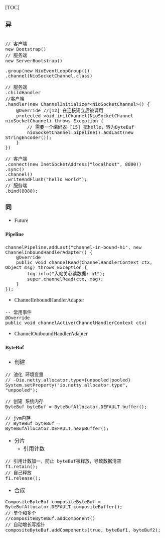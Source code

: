 <span  style="font-family: Simsun,serif; font-size: 17px; ">

[TOC]

### 异

~~~

// 客户端
new Bootstrap()
// 服务端
new ServerBootstrap()
        
.group(new NioEventLoopGroup())
.channel(NioSocketChannel.class)

// 服务端
.childHandler
//客户端
.handler(new ChannelInitializer<NioSocketChannel>() {
    @Override //[12] 在连接建立后被调用
    protected void initChannel(NioSocketChannel nioSocketChannel) throws Exception {
        // 需要一个编码器 [15] 把hello，转为ByteBuf
        nioSocketChannel.pipeline().addLast(new StringEncoder());
    }
})

// 客户端
.connect(new InetSocketAddress("localhost", 8080))
.sync()
.channel()
.writeAndFlush("hello world");
// 服务端
.bind(8080);

~~~

### 同

- Future

#### Pipeline

~~~
channelPipeline.addLast("channel-in-bound-h1", new ChannelInboundHandlerAdapter() {
    @Override
    public void channelRead(ChannelHandlerContext ctx, Object msg) throws Exception {
        log.info("入站关心读数据: h1");
        super.channelRead(ctx, msg);
    }
});
~~~

- ChannelInboundHandlerAdapter
~~~
-- 常用事件
@Override
public void channelActive(ChannelHandlerContext ctx)

~~~
- ChannelOutboundHandlerAdapter

#### ByteBuf

- 创建

~~~
// 池化 环境变量
// -Dio.netty.allocator.type={unpooled|pooled}
System.setProperty("io.netty.allocator.type", "unpooled");

// 创建 系统内存
ByteBuf byteBuf = ByteBufAllocator.DEFAULT.buffer();

// jvm内存
// ByteBuf byteBuf = ByteBufAllocator.DEFAULT.heapBuffer();
~~~

- 分片
    - 引用计数
~~~
// 引用计数加一，防止 byteBuf被释放，导致数据清空
f1.retain();
// 自己释放
f1.release();
~~~

- 合成

~~~
CompositeByteBuf compositeByteBuf = ByteBufAllocator.DEFAULT.compositeBuffer();
// 单个和多个
//compositeByteBuf.addComponent()
// 自动增长写指针
compositeByteBuf.addComponents(true, byteBuf1, byteBuf2);
~~~


</span>